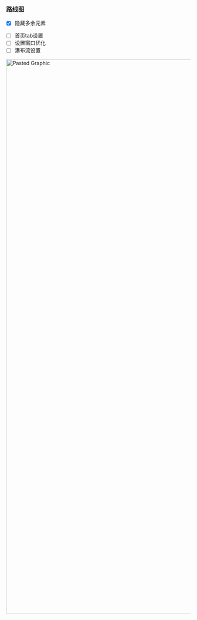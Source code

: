 ### 路线图
- [x] 隐藏多余元素
* [ ] 首页tab设置
* [ ] 设置窗口优化
* [ ] 瀑布流设置
<img width="1512" alt="Pasted Graphic" src="https://github.com/cloudflypeng/betterBook/assets/44285412/e47b8f5c-f86d-4e4c-882e-fc1f51fa6f2e">
